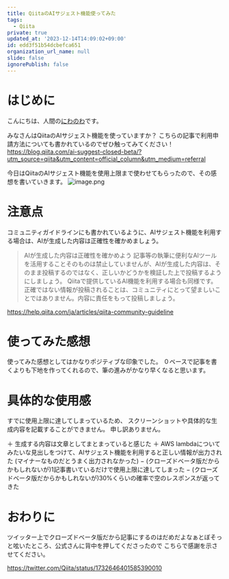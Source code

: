 ```yaml
---
title: QiitaのAIサジェスト機能使ってみた
tags:
  - Qiita
private: true
updated_at: '2023-12-14T14:09:02+09:00'
id: edd3f51b54dcbefca651
organization_url_name: null
slide: false
ignorePublish: false
---
```

# はじめに
こんにちは、人間の[にわのわ](https://twitter.com/niwa_nowa)です。

みなさんはQiitaのAIサジェスト機能を使っていますか？
こちらの記事で利用申請方法についても書かれているのでぜひ触ってみてください！
https://blog.qiita.com/ai-suggest-closed-beta/?utm_source=qiita&utm_content=official_column&utm_medium=referral

今日はQiitaのAIサジェスト機能を使用上限まで使わせてもらったので、その感想を書いていきます。
![image.png](https://qiita-image-store.s3.ap-northeast-1.amazonaws.com/0/590707/bfd1270b-f4b8-927f-bf77-0a0d7e665872.png)

# 注意点
コミュニティガイドラインにも書かれているように、AIサジェスト機能を利用する場合は、AIが生成した内容は正確性を確かめましょう。

>  AIが生成した内容は正確性を確かめよう
記事等の執筆に便利なAIツールを活用することそのものは禁止していませんが、AIが生成した内容は、そのまま投稿するのではなく、正しいかどうかを検証した上で投稿するようにしましょう。 Qiitaで提供しているAI機能を利用する場合も同様です。 正確ではない情報が投稿されることは、コミュニティにとって望ましいことではありません。内容に責任をもって投稿しましょう。

https://help.qiita.com/ja/articles/qiita-community-guideline

# 使ってみた感想
使ってみた感想としてはかなりポジティブな印象でした。
０ベースで記事を書くよりも下地を作ってくれるので、筆の進みがかなり早くなると思います。

# 具体的な使用感
すでに使用上限に達してしまっているため、
スクリーンショットや具体的な生成内容を記載することができません。
申し訳ありません。

＋ 生成する内容は文章としてまとまっていると感じた
＋ AWS lambdaについてみたいな見出しをつけて、AIサジェスト機能を利用すると正しい情報が出力された
(マイナーなものだとうまく出力されなかった)
− (クローズドベータ版だからかもしれないが)1記事書いているだけで使用上限に達してしまった
− (クローズドベータ版だからかもしれないが)30%くらいの確率で空のレスポンスが返ってきた

# おわりに
ツイッター上でクローズドベータ版だから記事にするのはだめだよなぁとぼそっと呟いたところ、公式さんに背中を押してくださったので
こちらで感謝を示させてください。

https://twitter.com/Qiita/status/1732646401585390010
